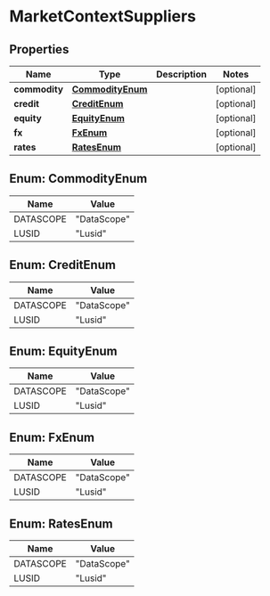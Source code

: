 
# MarketContextSuppliers

## Properties
Name | Type | Description | Notes
------------ | ------------- | ------------- | -------------
**commodity** | [**CommodityEnum**](#CommodityEnum) |  |  [optional]
**credit** | [**CreditEnum**](#CreditEnum) |  |  [optional]
**equity** | [**EquityEnum**](#EquityEnum) |  |  [optional]
**fx** | [**FxEnum**](#FxEnum) |  |  [optional]
**rates** | [**RatesEnum**](#RatesEnum) |  |  [optional]


<a name="CommodityEnum"></a>
## Enum: CommodityEnum
Name | Value
---- | -----
DATASCOPE | &quot;DataScope&quot;
LUSID | &quot;Lusid&quot;


<a name="CreditEnum"></a>
## Enum: CreditEnum
Name | Value
---- | -----
DATASCOPE | &quot;DataScope&quot;
LUSID | &quot;Lusid&quot;


<a name="EquityEnum"></a>
## Enum: EquityEnum
Name | Value
---- | -----
DATASCOPE | &quot;DataScope&quot;
LUSID | &quot;Lusid&quot;


<a name="FxEnum"></a>
## Enum: FxEnum
Name | Value
---- | -----
DATASCOPE | &quot;DataScope&quot;
LUSID | &quot;Lusid&quot;


<a name="RatesEnum"></a>
## Enum: RatesEnum
Name | Value
---- | -----
DATASCOPE | &quot;DataScope&quot;
LUSID | &quot;Lusid&quot;



